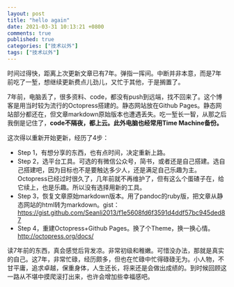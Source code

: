 ```yaml
---
layout: post
title: "hello again"
date: 2021-03-31 10:13:21 +0800
comments: true
published: true
categories: ["技术以外"]
tags: ["技术以外"]
---
```


时间过得快，距离上次更新文章已有7年。弹指一挥间。中断并非本意，而是7年前吃了一堑，想继续更新费点儿劲儿，又忙于其他，于是搁置了。

7年前，电脑丢了，很多资料、code，都没有push到远端，找不回来了。这个博客是用当时较为流行的Octopress搭建的。静态网站放在Github Pages。静态网站部分都还在，但文章markdown原始版本也遭遇丢失。吃一堑长一智，从那之后我倒是记住了，**code不隔夜，都上云。此外电脑也经常用Time Machine备份。**

这次得以重新开始更新，经历了4步：

- Step 1，有想分享的东西，也有点时间，决定重新上路。
- Step 2，选平台工具。可选的有微信公众号，简书，或者还是自己搭建。选自己搭建吧，因为目标也不是要触达多少人，还是满足自己乐趣为主。Octopress已经过时很久了，几年前就不再维护了，但有这么个蛋碴子在，给它续上，也是乐趣。所以没有选择用新的工具。
- Step 3，恢复文章原始markdown版本。用了pandoc的ruby版，把文章从静态网站的html转为markdown。gist：<https://gist.github.com/Seanli2013/f1e5608fd6f3591d4ddf57bc945ded87>
- Step 4，重建Octopress+Github Pages。换了个Theme，换一换心情。http://octopress.org/docs/

读7年前的东西，真会感觉后背发凉。非常初级和稚嫩。可惜没办法，那就是真实的自己。这7年，非常忙碌，经历颇多，但也在忙碌中忙得碌碌无为。小人物，不甘平庸，追求卓越，保重身体，人生还长，将来还是会做出成绩的。到时候回顾这一路从不堪中摸爬滚打出来，也许会增加些幸福感吧。